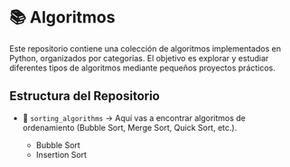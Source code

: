 # 📚 Algoritmos

Este repositorio contiene una colección de algoritmos implementados en Python, organizados por categorías. El objetivo es explorar y estudiar diferentes tipos de algoritmos mediante pequeños proyectos prácticos.

## Estructura del Repositorio

- 📂 `sorting_algorithms` -> Aquí vas a encontrar algoritmos de ordenamiento (Bubble Sort, Merge Sort, Quick Sort, etc.).

    * Bubble Sort
    * Insertion Sort






